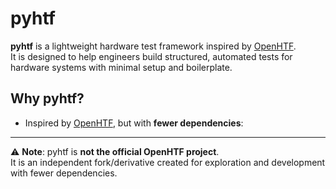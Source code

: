 # pyhtf

**pyhtf** is a lightweight hardware test framework inspired by [OpenHTF](https://github.com/google/openhtf).  
It is designed to help engineers build structured, automated tests for hardware systems with minimal setup and boilerplate.

## Why pyhtf?

- Inspired by [OpenHTF](https://openhtf.readthedocs.io/), but with **fewer dependencies**:

---

⚠️ **Note**: pyhtf is **not the official OpenHTF project**.  
It is an independent fork/derivative created for exploration and development with fewer dependencies.
